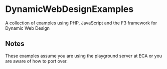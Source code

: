 # DynamicWebDesignExamples
A collection of examples using PHP, JavaScript and the F3 framework for Dynamic Web Design

## Notes
These examples assume you are using the playground server at ECA or you are aware of how to port over.
